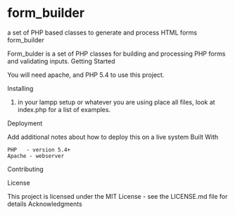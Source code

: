 # form_builder
a set of PHP based classes to generate and process HTML forms
form_builder

Form_bulder is a set of PHP classes for building and processing PHP forms and validating inputs.
Getting Started

You will need apache, and PHP 5.4 to use this project.

Installing

1. in your lampp setup or whatever you are using place all files, look at index.php for a list of examples.

Deployment

Add additional notes about how to deploy this on a live system
Built With

    PHP   - version 5.4+
    Apache - webserver


Contributing


License

This project is licensed under the MIT License - see the LICENSE.md file for details
Acknowledgments


